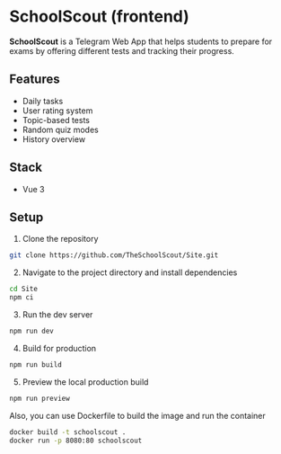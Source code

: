 # SchoolScout (frontend)
**SchoolScout** is a Telegram Web App that helps students to prepare for exams by offering different tests and tracking their progress.
## Features
- Daily tasks
- User rating system
- Topic-based tests
- Random quiz modes
- History overview
## Stack
- Vue 3
## Setup
1. Clone the repository
```bash
git clone https://github.com/TheSchoolScout/Site.git
```
2. Navigate to the project directory and install dependencies
```bash
cd Site
npm ci
```
3. Run the dev server
```bash
npm run dev
```
4. Build for production
```bash
npm run build
```
5. Preview the local production build
```bash
npm run preview
```
Also, you can use Dockerfile to build the image and run the container
```bash
docker build -t schoolscout .
docker run -p 8080:80 schoolscout
```